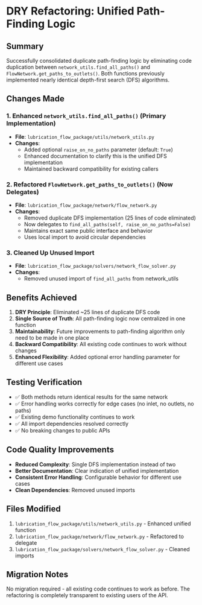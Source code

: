 # DRY Refactoring: Unified Path-Finding Logic

## Summary

Successfully consolidated duplicate path-finding logic by eliminating code duplication between `network_utils.find_all_paths()` and `FlowNetwork.get_paths_to_outlets()`. Both functions previously implemented nearly identical depth-first search (DFS) algorithms.

## Changes Made

### 1. Enhanced `network_utils.find_all_paths()` (Primary Implementation)
- **File**: `lubrication_flow_package/utils/network_utils.py`
- **Changes**:
  - Added optional `raise_on_no_paths` parameter (default: `True`)
  - Enhanced documentation to clarify this is the unified DFS implementation
  - Maintained backward compatibility for existing callers

### 2. Refactored `FlowNetwork.get_paths_to_outlets()` (Now Delegates)
- **File**: `lubrication_flow_package/network/flow_network.py`
- **Changes**:
  - Removed duplicate DFS implementation (25 lines of code eliminated)
  - Now delegates to `find_all_paths(self, raise_on_no_paths=False)`
  - Maintains exact same public interface and behavior
  - Uses local import to avoid circular dependencies

### 3. Cleaned Up Unused Import
- **File**: `lubrication_flow_package/solvers/network_flow_solver.py`
- **Changes**:
  - Removed unused import of `find_all_paths` from network_utils

## Benefits Achieved

1. **DRY Principle**: Eliminated ~25 lines of duplicate DFS code
2. **Single Source of Truth**: All path-finding logic now centralized in one function
3. **Maintainability**: Future improvements to path-finding algorithm only need to be made in one place
4. **Backward Compatibility**: All existing code continues to work without changes
5. **Enhanced Flexibility**: Added optional error handling parameter for different use cases

## Testing Verification

- ✅ Both methods return identical results for the same network
- ✅ Error handling works correctly for edge cases (no inlet, no outlets, no paths)
- ✅ Existing demo functionality continues to work
- ✅ All import dependencies resolved correctly
- ✅ No breaking changes to public APIs

## Code Quality Improvements

- **Reduced Complexity**: Single DFS implementation instead of two
- **Better Documentation**: Clear indication of unified implementation
- **Consistent Error Handling**: Configurable behavior for different use cases
- **Clean Dependencies**: Removed unused imports

## Files Modified

1. `lubrication_flow_package/utils/network_utils.py` - Enhanced unified function
2. `lubrication_flow_package/network/flow_network.py` - Refactored to delegate
3. `lubrication_flow_package/solvers/network_flow_solver.py` - Cleaned imports

## Migration Notes

No migration required - all existing code continues to work as before. The refactoring is completely transparent to existing users of the API.